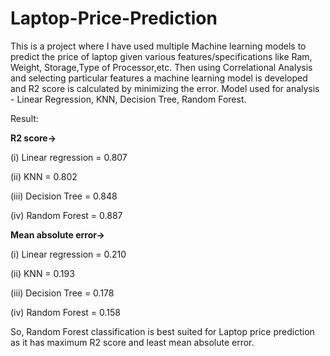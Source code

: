 # Laptop-Price-Prediction
This is a project where I have used multiple Machine learning models to predict the price of laptop given various features/specifications like Ram, Weight, Storage,Type of Processor,etc.
Then using Correlational Analysis and selecting particular features a machine learning model is developed and R2 score is calculated by minimizing the error.
Model used for analysis - Linear Regression, KNN, Decision Tree, Random Forest.

Result:

**R2 score->**

(i) Linear regression = 0.807

(ii) KNN = 0.802

(iii) Decision Tree = 0.848

(iv) Random Forest = 0.887

**Mean absolute error->**

(i) Linear regression = 0.210

(ii) KNN = 0.193

(iii) Decision Tree = 0.178

(iv) Random Forest = 0.158

So, Random Forest classification is best suited for Laptop price prediction as it has maximum R2 score and least mean absolute error.
